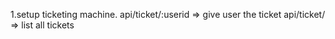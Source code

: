 1.setup ticketing machine.
api/ticket/:userid => give user the ticket
api/ticket/  => list all tickets